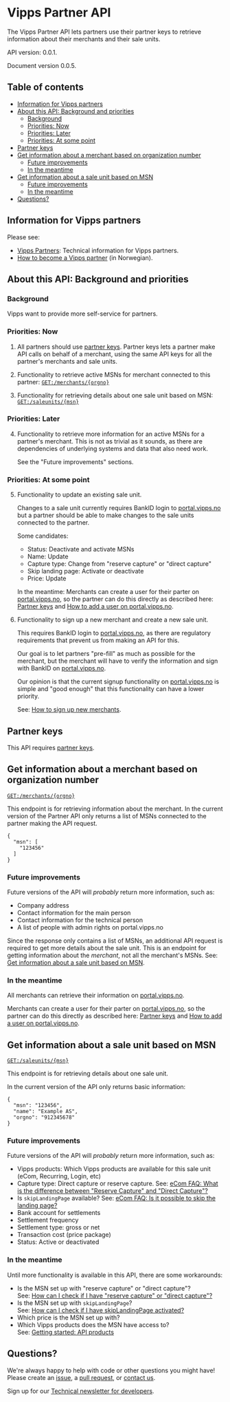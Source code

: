 # Vipps Partner API

The Vipps Partner API lets partners use their partner keys to retrieve information
about their merchants and their sale units.

API version: 0.0.1.

Document version 0.0.5.

## Table of contents

* [Information for Vipps partners](#information-for-vipps-partners)
* [About this API: Background and priorities](#about-this-api-background-and-priorities)
  * [Background](#background)
  * [Priorities: Now](#priorities-now)
  * [Priorities: Later](#priorities-later)
  * [Priorities: At some point](#priorities-at-some-point)
* [Partner keys](#partner-keys)
* [Get information about a merchant based on organization number](#get-information-about-a-merchant-based-on-organization-number)
  * [Future improvements](#future-improvements)
  * [In the meantime](#in-the-meantime)
* [Get information about a sale unit based on MSN](#get-information-about-a-sale-unit-based-on-msn)
  * [Future improvements](#future-improvements)
  * [In the meantime](#in-the-meantime)
* [Questions?](#questions)

## Information for Vipps partners

Please see:
* [Vipps Partners](https://github.com/vippsas/vipps-partner): Technical information for Vipps partners.
* [How to become a Vipps partner](https://vipps.no/developer/bli-partner/) (in Norwegian).

## About this API: Background and priorities

### Background

Vipps want to provide more self-service for partners.

### Priorities: Now

1. All partners should use
   [partner keys](https://github.com/vippsas/vipps-partner#partner-keys).
   Partner keys lets a partner make API calls on behalf of a merchant,
   using the same API keys for all the partner's merchants and sale units.

2. Functionality to retrieve active MSNs for merchant connected to this partner:
   [`GET:/merchants/{orgno}`](https://vippsas.github.io/vipps-partner-api/#/Merchants/getMerchantDetails)

3.   Functionality for retrieving details about one sale unit based on MSN:
   [`GET:/saleunits/{msn}`](https://vippsas.github.io/vipps-partner-api/#/Salesunits/getMSN)

### Priorities: Later

4. Functionality to retrieve more information for an active MSNs for a partner's
   merchant. This is not as trivial as it sounds, as there are dependencies
   of underlying systems and data that also need work.

   See the "Future improvements" sections.

### Priorities: At some point

5. Functionality to update an existing sale unit.

   Changes to a sale unit currently requires BankID login to
   [portal.vipps.no](https://portal.vipps.no)
   but a partner should be able to make changes to the sale units connected to
   the partner.

   Some candidates:
   * Status: Deactivate and activate MSNs
   * Name: Update
   * Capture type: Change from "reserve capture" or "direct capture"
   * Skip landing page: Activate or deactivate
   * Price: Update

   In the meantime:
   Merchants can create a user for their parter on
   [portal.vipps.no](https://portal.vipps.no),
   so the partner can do this directly
   as described here:
   [Partner keys](https://github.com/vippsas/vipps-partner#partner-keys)
   and
   [How to add a user on portal.vipps.no](https://github.com/vippsas/vipps-partner/blob/main/add-portal-user.md).

6. Functionality to sign up a new merchant and create a new sale unit.

   This requires BankID login to
   [portal.vipps.no](https://portal.vipps.no),
   as there are regulatory requirements that prevent us from making an API for this.

   Our goal is to let partners "pre-fill" as much as possible for the merchant,
   but the merchant will have to verify the information and sign with BankID on
   [portal.vipps.no](https://portal.vipps.no).

   Our opinion is that the current signup functionality on
   [portal.vipps.no](https://portal.vipps.no)
   is simple and "good enough" that this functionality can have a lower priority.

   See:
   [How to sign up new merchants](https://github.com/vippsas/vipps-partner#how-to-sign-up-new-merchants).

## Partner keys

This API requires
[partner keys](https://github.com/vippsas/vipps-partner#partner-keys).

## Get information about a merchant based on organization number

[`GET:/merchants/{orgno}`](https://vippsas.github.io/vipps-partner-api/#/Merchants/getMerchant)

This endpoint is for retrieving information about the merchant.
In the current version of the Partner API only returns a list of MSNs
connected to the partner making the API request.

```
{
  "msn": [
    "123456"
  ]
}
```

### Future improvements

Future versions of the API will _probably_ return more information, such as:
* Company address
* Contact information for the main person
* Contact information for the technical person
* A list of people with admin rights on portal.vipps.no

Since the response only contains a list of MSNs, an additional API request is
required to get more details about the sale unit.
This is an endpoint for getting information about the _merchant_, not all the
merchant's MSNs.
See:
[Get information about a sale unit based on MSN](#get-information-about-a-sale-unit-based-on-msn).

### In the meantime

All merchants can retrieve their information on
[portal.vipps.no](https://portal.vipps.no).

Merchants can create a user for their parter on
[portal.vipps.no](https://portal.vipps.no),
so the partner can do this directly
as described here:
[Partner keys](https://github.com/vippsas/vipps-partner#partner-keys)
and
[How to add a user on portal.vipps.no](https://github.com/vippsas/vipps-partner/blob/main/add-portal-user.md).

## Get information about a sale unit based on MSN

[`GET:/saleunits/{msn}`](https://vippsas.github.io/vipps-partner-api/#/Salesunits/getMSN)

This endpoint is for retrieving details about one sale unit.

In the current version of the API only returns basic information:

```
{
  "msn": "123456",
  "name": "Example AS",
  "orgno": "912345678"
}
```

### Future improvements

Future versions of the API will _probably_ return more information, such as:
* Vipps products: Which Vipps products are available for this sale unit (eCom, Recurring, Login, etc)
* Capture type: Direct capture or reserve capture. See:
  [eCom FAQ: What is the difference between "Reserve Capture" and "Direct Capture"?](https://github.com/vippsas/vipps-ecom-api/blob/master/vipps-ecom-api-faq.md#what-is-the-difference-between-reserve-capture-and-direct-capture)
* Is `skipLandingPage` available? See:
  [eCom FAQ: Is it possible to skip the landing page?](https://github.com/vippsas/vipps-ecom-api/blob/master/vipps-ecom-api-faq.md#is-it-possible-to-skip-the-landing-page)
* Bank account for settlements
* Settlement frequency
* Settlement type: gross or net
* Transaction cost (price package)
* Status: Active or deactivated

### In the meantime

Until more functionality is available in this API, there are some workarounds:

* Is the MSN set up with "reserve capture" or "direct capture"?  
  See:
  [How can I check if I have "reserve capture" or "direct capture"?](https://github.com/vippsas/vipps-ecom-api/blob/master/vipps-ecom-api-faq.md#how-can-i-check-if-i-have-reserve-capture-or-direct-capture)
* Is the MSN set up with `skipLandingPage`?  
  See:
  [How can I check if I have skipLandingPage activated?](https://github.com/vippsas/vipps-ecom-api/blob/master/vipps-ecom-api-faq.md#how-can-i-check-if-i-have-skiplandingpage-activated)
* Which price is the MSN set up with?
* Which Vipps products does the MSN have access to?  
  See:
  [Getting started: API products](https://github.com/vippsas/vipps-developers/blob/master/vipps-getting-started.md#api-products)

## Questions?

We're always happy to help with code or other questions you might have!
Please create an [issue](https://github.com/vippsas/vipps-api-api/issues),
a [pull request](https://github.com/vippsas/vipps-part-api/pulls),
or [contact us](https://github.com/vippsas/vipps-developers/blob/master/contact.md).

Sign up for our [Technical newsletter for developers](https://github.com/vippsas/vipps-developers/tree/master/newsletters).
